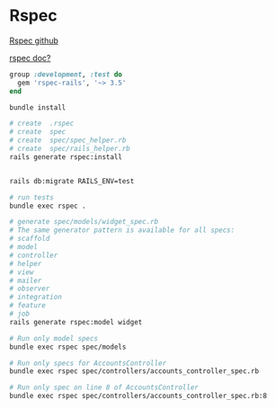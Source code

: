 # Rspec

[Rspec github](https://github.com/rspec/rspec-rails)

[rspec doc?](https://relishapp.com/rspec/rspec-rails/docs)



```ruby
group :development, :test do
  gem 'rspec-rails', '~> 3.5'
end
```

```bash
bundle install
```


```bash
# create  .rspec
# create  spec
# create  spec/spec_helper.rb
# create  spec/rails_helper.rb
rails generate rspec:install


rails db:migrate RAILS_ENV=test

# run tests
bundle exec rspec .
```

```bash
# generate spec/models/widget_spec.rb
# The same generator pattern is available for all specs:
# scaffold
# model
# controller
# helper
# view
# mailer
# observer
# integration
# feature
# job
rails generate rspec:model widget
```




```bash
# Run only model specs
bundle exec rspec spec/models

# Run only specs for AccountsController
bundle exec rspec spec/controllers/accounts_controller_spec.rb

# Run only spec on line 8 of AccountsController
bundle exec rspec spec/controllers/accounts_controller_spec.rb:8
```
